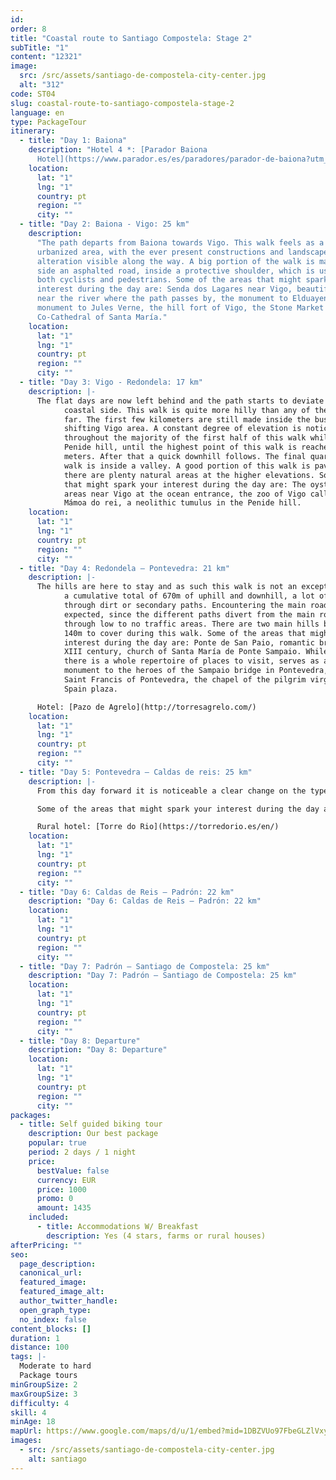 ```yaml
---
id:
order: 8
title: "Coastal route to Santiago Compostela: Stage 2"
subTitle: "1"
content: "12321"
image:
  src: /src/assets/santiago-de-compostela-city-center.jpg
  alt: "312"
code: ST04
slug: coastal-route-to-santiago-compostela-stage-2
language: en
type: PackageTour
itinerary:
  - title: "Day 1: Baiona"
    description: "Hotel 4 *: [Parador Baiona
      Hotel](https://www.parador.es/es/paradores/parador-de-baiona?utm_source=GoogleMyBusiness&utm_medium=linkgoogle&utm_campaign=paradordebaiona&utm_term=organico&utm_content=ficha)"
    location:
      lat: "1"
      lng: "1"
      country: pt
      region: ""
      city: ""
  - title: "Day 2: Baiona - Vigo: 25 km"
    description:
      "The path departs from Baiona towards Vigo. This walk feels as a densely
      urbanized area, with the ever present constructions and landscape
      alteration visible along the way. A big portion of the walk is made along
      side an asphalted road, inside a protective shoulder, which is used by
      both cyclists and pedestrians. Some of the areas that might spark your
      interest during the day are: Senda dos Lagares near Vigo, beautiful place
      near the river where the path passes by, the monument to Elduayen, the
      monument to Jules Verne, the hill fort of Vigo, the Stone Market and the
      Co-Cathedral of Santa María."
    location:
      lat: "1"
      lng: "1"
      country: pt
      region: ""
      city: ""
  - title: "Day 3: Vigo - Redondela: 17 km"
    description: |-
      The flat days are now left behind and the path starts to deviate from the
            coastal side. This walk is quite more hilly than any of the other ones so
            far. The first few kilometers are still made inside the busy and always
            shifting Vigo area. A constant degree of elevation is noticeable
            throughout the majority of the first half of this walk while climbing
            Penide hill, until the highest point of this walk is reached, at 430
            meters. After that a quick downhill follows. The final quarter of this
            walk is inside a valley. A good portion of this walk is paved, although
            there are plenty natural areas at the higher elevations. Some of the areas
            that might spark your interest during the day are: The oyster nursery
            areas near Vigo at the ocean entrance, the zoo of Vigo called Vigozoo and
            Mámoa do rei, a neolithic tumulus in the Penide hill.
    location:
      lat: "1"
      lng: "1"
      country: pt
      region: ""
      city: ""
  - title: "Day 4: Redondela – Pontevedra: 21 km"
    description: |-
      The hills are here to stay and as such this walk is not an exception. With
            a cumulative total of 670m of uphill and downhill, a lot of the walk is
            through dirt or secondary paths. Encountering the main road is still
            expected, since the different paths divert from the main road and go
            through low to no traffic areas. There are two main hills between 160 and
            140m to cover during this walk. Some of the areas that might spark your
            interest during the day are: Ponte de San Paio, romantic bridge from the
            XIII century, church of Santa María de Ponte Sampaio. While in Pontevedra
            there is a whole repertoire of places to visit, serves as an example the
            monument to the heroes of the Sampaio bridge in Pontevedra, the convent of
            Saint Francis of Pontevedra, the chapel of the pilgrim virgin and the
            Spain plaza.

      Hotel: [Pazo de Agrelo](http://torresagrelo.com/)
    location:
      lat: "1"
      lng: "1"
      country: pt
      region: ""
      city: ""
  - title: "Day 5: Pontevedra – Caldas de reis: 25 km"
    description: |-
      From this day forward it is noticeable a clear change on the type of back roads that are taken to get to Santiago. There is a feeling of being cared for and having roads practically for pilgrims use. There is plentiful amount of dirt paths, mixed with paved secondary streets and the occasional visit to the main road. There are two main uphill areas, being the biggest right at the end of this walk in order to get to the hotel.

      Some of the areas that might spark your interest during the day are: The church of San Cristobal De Briallos, the thermal fountain of las Burgas in Caldas de Rei, the church of San Tomé Becket, the carballeira of Caldas de Reis, a small garden in the town, and the paths that follow along the river, those of which you will cross while getting to the hotel.

      Rural hotel: [Torre do Rio](https://torredorio.es/en/)
    location:
      lat: "1"
      lng: "1"
      country: pt
      region: ""
      city: ""
  - title: "Day 6: Caldas de Reis – Padrón: 22 km"
    description: "Day 6: Caldas de Reis – Padrón: 22 km"
    location:
      lat: "1"
      lng: "1"
      country: pt
      region: ""
      city: ""
  - title: "Day 7: Padrón – Santiago de Compostela: 25 km"
    description: "Day 7: Padrón – Santiago de Compostela: 25 km"
    location:
      lat: "1"
      lng: "1"
      country: pt
      region: ""
      city: ""
  - title: "Day 8: Departure"
    description: "Day 8: Departure"
    location:
      lat: "1"
      lng: "1"
      country: pt
      region: ""
      city: ""
packages:
  - title: Self guided biking tour
    description: Our best package
    popular: true
    period: 2 days / 1 night
    price:
      bestValue: false
      currency: EUR
      price: 1000
      promo: 0
      amount: 1435
    included:
      - title: Accommodations W/ Breakfast
        description: Yes (4 stars, farms or rural houses)
afterPricing: ""
seo:
  page_description:
  canonical_url:
  featured_image:
  featured_image_alt:
  author_twitter_handle:
  open_graph_type:
  no_index: false
content_blocks: []
duration: 1
distance: 100
tags: |-
  Moderate to hard
  Package tours
minGroupSize: 2
maxGroupSize: 3
difficulty: 4
skill: 4
minAge: 18
mapUrl: https://www.google.com/maps/d/u/1/embed?mid=1DBZVUo97FbeGLZlVxyTy07k_2RzWHVgo
images:
  - src: /src/assets/santiago-de-compostela-city-center.jpg
    alt: santiago
---
```

